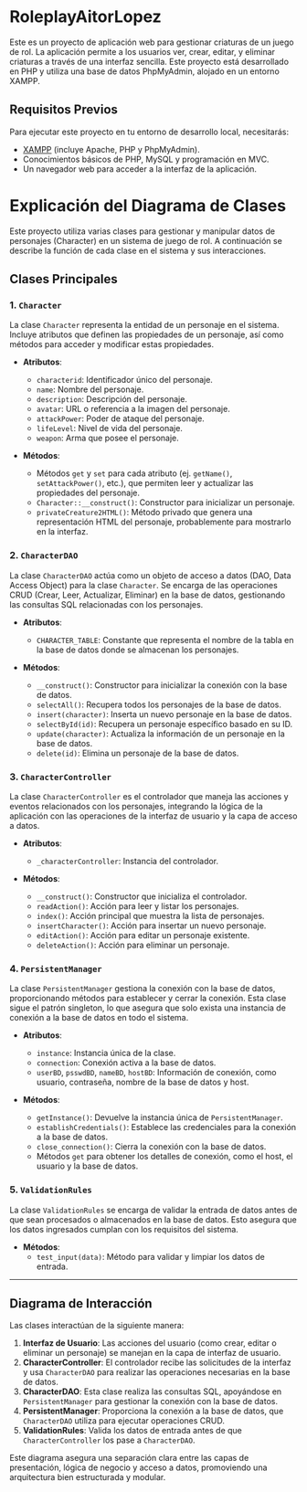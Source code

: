 # RoleplayAitorLopez

Este es un proyecto de aplicación web para gestionar criaturas de un juego de rol. La aplicación permite a los usuarios
 ver, crear, editar, y eliminar criaturas a través de una interfaz sencilla. 
 Este proyecto está desarrollado en PHP y utiliza una base de datos PhpMyAdmin, alojado en un entorno XAMPP.

## Requisitos Previos

Para ejecutar este proyecto en tu entorno de desarrollo local, necesitarás:
- [XAMPP](https://www.apachefriends.org/download.html) (incluye Apache, PHP y PhpMyAdmin).
- Conocimientos básicos de PHP, MySQL y programación en MVC.
- Un navegador web para acceder a la interfaz de la aplicación.

# Explicación del Diagrama de Clases

Este proyecto utiliza varias clases para gestionar y manipular datos de personajes (Character) en un sistema de juego de rol. A continuación se describe la función de cada clase en el sistema y sus interacciones.



## Clases Principales

### 1. `Character`
La clase `Character` representa la entidad de un personaje en el sistema. Incluye atributos que definen las propiedades de un personaje, así como métodos para acceder y modificar estas propiedades.

- **Atributos**:
  - `characterid`: Identificador único del personaje.
  - `name`: Nombre del personaje.
  - `description`: Descripción del personaje.
  - `avatar`: URL o referencia a la imagen del personaje.
  - `attackPower`: Poder de ataque del personaje.
  - `lifeLevel`: Nivel de vida del personaje.
  - `weapon`: Arma que posee el personaje.

- **Métodos**:
  - Métodos `get` y `set` para cada atributo (ej. `getName()`, `setAttackPower()`, etc.), que permiten leer y actualizar las propiedades del personaje.
  - `Character::__construct()`: Constructor para inicializar un personaje.
  - `privateCreature2HTML()`: Método privado que genera una representación HTML del personaje, probablemente para mostrarlo en la interfaz.

### 2. `CharacterDAO`
La clase `CharacterDAO` actúa como un objeto de acceso a datos (DAO, Data Access Object) para la clase `Character`. 
Se encarga de las operaciones CRUD (Crear, Leer, Actualizar, Eliminar) en la base de datos, gestionando las consultas SQL relacionadas con los personajes.

- **Atributos**:
  - `CHARACTER_TABLE`: Constante que representa el nombre de la tabla en la base de datos donde se almacenan los personajes.

- **Métodos**:
  - `__construct()`: Constructor para inicializar la conexión con la base de datos.
  - `selectAll()`: Recupera todos los personajes de la base de datos.
  - `insert(character)`: Inserta un nuevo personaje en la base de datos.
  - `selectById(id)`: Recupera un personaje específico basado en su ID.
  - `update(character)`: Actualiza la información de un personaje en la base de datos.
  - `delete(id)`: Elimina un personaje de la base de datos.

### 3. `CharacterController`
La clase `CharacterController` es el controlador que maneja las acciones y eventos relacionados con los personajes, 
integrando la lógica de la aplicación con las operaciones de la interfaz de usuario y la capa de acceso a datos.

- **Atributos**:
  - `_characterController`: Instancia del controlador.

- **Métodos**:
  - `__construct()`: Constructor que inicializa el controlador.
  - `readAction()`: Acción para leer y listar los personajes.
  - `index()`: Acción principal que muestra la lista de personajes.
  - `insertCharacter()`: Acción para insertar un nuevo personaje.
  - `editAction()`: Acción para editar un personaje existente.
  - `deleteAction()`: Acción para eliminar un personaje.

### 4. `PersistentManager`
La clase `PersistentManager` gestiona la conexión con la base de datos, proporcionando métodos para establecer 
y cerrar la conexión. Esta clase sigue el patrón singleton, lo que asegura que solo exista una instancia de conexión a la base de datos en todo el sistema.

- **Atributos**:
  - `instance`: Instancia única de la clase.
  - `connection`: Conexión activa a la base de datos.
  - `userBD`, `psswdBD`, `nameBD`, `hostBD`: Información de conexión, como usuario, contraseña, nombre de la base de datos y host.

- **Métodos**:
  - `getInstance()`: Devuelve la instancia única de `PersistentManager`.
  - `establishCredentials()`: Establece las credenciales para la conexión a la base de datos.
  - `close_connection()`: Cierra la conexión con la base de datos.
  - Métodos `get` para obtener los detalles de conexión, como el host, el usuario y la base de datos.

### 5. `ValidationRules`
La clase `ValidationRules` se encarga de validar la entrada de datos antes de que sean procesados o 
almacenados en la base de datos. Esto asegura que los datos ingresados cumplan con los requisitos del sistema.

- **Métodos**:
  - `test_input(data)`: Método para validar y limpiar los datos de entrada.
---

## Diagrama de Interacción

Las clases interactúan de la siguiente manera:

1. **Interfaz de Usuario**: Las acciones del usuario (como crear, editar o eliminar un personaje) se manejan en la capa de interfaz de usuario.
2. **CharacterController**: El controlador recibe las solicitudes de la interfaz y usa `CharacterDAO` para realizar las operaciones necesarias en la base de datos.
3. **CharacterDAO**: Esta clase realiza las consultas SQL, apoyándose en `PersistentManager` para gestionar la conexión con la base de datos.
4. **PersistentManager**: Proporciona la conexión a la base de datos, que `CharacterDAO` utiliza para ejecutar operaciones CRUD.
5. **ValidationRules**: Valida los datos de entrada antes de que `CharacterController` los pase a `CharacterDAO`.

Este diagrama asegura una separación clara entre las capas de presentación, lógica de negocio y acceso a datos, 
promoviendo una arquitectura bien estructurada y modular.